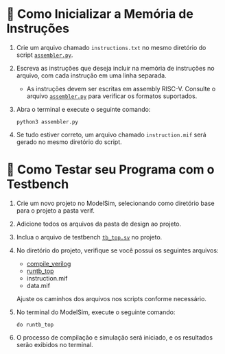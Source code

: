 # 📝 Como Inicializar a Memória de Instruções

1. Crie um arquivo chamado `instructions.txt` no mesmo diretório do script [`assembler.py`](assembler.py).

2. Escreva as instruções que deseja incluir na memória de instruções no arquivo, com cada instrução em uma linha separada.
    - As instruções devem ser escritas em assembly RISC-V. Consulte o arquivo [`assembler.py`](assembler.py) para verificar os formatos suportados.

3. Abra o terminal e execute o seguinte comando:
    ```shell
    python3 assembler.py
    ```

4. Se tudo estiver correto, um arquivo chamado `instruction.mif` será gerado no mesmo diretório do script.

# 🧪 Como Testar seu Programa com o Testbench

1. Crie um novo projeto no ModelSim, selecionando como diretório base para o projeto a pasta verif.

2. Adicione todos os arquivos da pasta de design ao projeto.

3. Inclua o arquivo de testbench [`tb_top.sv`](tb_top.sv) no projeto.

4. No diretório do projeto, verifique se você possui os seguintes arquivos:
    - [compile_verilog](compile_verilog)
    - [runtb_top](runtb_top)
    - instruction.mif
    - data.mif

   Ajuste os caminhos dos arquivos nos scripts conforme necessário.

5. No terminal do ModelSim, execute o seguinte comando:
    ```shell
    do runtb_top
    ```

6. O processo de compilação e simulação será iniciado, e os resultados serão exibidos no terminal.
